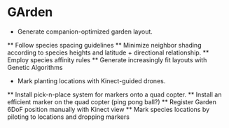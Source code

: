 GArden
======

* Generate companion-optimized garden layout. 

** Follow species spacing guidelines
** Minimize neighbor shading according to species heights and latitude + directional relationship.
** Employ species affinity rules
** Generate increasingly fit layouts with Genetic Algorithms

* Mark planting locations with Kinect-guided drones.

** Install pick-n-place system for markers onto a quad copter.
** Install an efficient marker on the quad copter (ping pong ball?)
** Register Garden 6DoF position manually with Kinect view
** Mark species locations by piloting to locations and dropping markers
